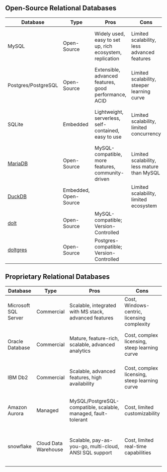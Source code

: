 ## Open-Source Relational Databases

| Database                                          | Type                  | Pros                                                     | Cons                                        | Use Cases                                             | NuGet                                              |
| ------------------------------------------------- | --------------------- | -------------------------------------------------------- | ------------------------------------------- | ----------------------------------------------------- | -------------------------------------------------- |
| MySQL                                             | Open-Source           | Widely used, easy to set up, rich ecosystem, replication | Limited scalability, less advanced features | Web applications, small to medium-sized projects      |                                                    |
| Postgres/PostgreSQL                               | Open-Source           | Extensible, advanced features, good performance, ACID    | Limited scalability, steeper learning curve | Web applications, analytics, GIS                      |                                                    |
| SQLite                                            | Embedded              | Lightweight, serverless, self-contained, easy to use     | Limited scalability, limited concurrency    | Mobile applications, embedded systems, small projects | *use MySQL Connector*                              |
| [MariaDB](https://mariadb.org/)                   | Open-Source           | MySQL-compatible, more features, community-driven        | Limited scalability, less mature than MySQL | Web applications, small to medium-sized projects      | [DuckDB*](https://www.nuget.org/packages?q=duckdb) |
| [DuckDB](https://duckdb.org/)                     | Embedded, Open-Source |                                                          | Limited scalability, limited ecosystem      | Small Projects, Various data imports                  |                                                    |
| [dolt](https://github.com/dolthub/dolt)           | Open-Source           | MySQL-compatible; Version-Controlled                     |                                             |                                                       |                                                    |
| [doltgres](https://github.com/dolthub/doltgresql) | Open-Source           | Postgres-compatible; Version-Controlled                  |                                             |                                                       |                                                    |
## Proprietary Relational Databases

| Database                      | Type                  | Pros                                                           | Cons                                          | Use Cases                                              |
| ----------------------------- | --------------------- | -------------------------------------------------------------- | --------------------------------------------- | ------------------------------------------------------ |
| Microsoft SQL Server          | Commercial            | Scalable, integrated with MS stack, advanced features          | Cost, Windows-centric, licensing complexity   | Enterprise applications, MS stack integration          |
| Oracle Database               | Commercial            | Mature, feature-rich, scalable, advanced analytics             | Cost, complex licensing, steep learning curve | Large-scale applications, ERP, CRM, financial systems  |
| IBM Db2                       | Commercial            | Scalable, advanced features, high availability                 | Cost, complex licensing, steep learning curve | Enterprise applications, data warehousing, analytics   |
| Amazon Aurora                 | Managed               | MySQL/PostgreSQL-compatible, scalable, managed, fault-tolerant | Cost, limited customizability                 | Cloud applications, data warehousing, analytics        |
| snowflake                     | Cloud Data Warehouse  | Scalable, pay-as-you-go, multi-cloud, ANSI SQL support         | Cost, limited real-time capabilities          | Data warehousing, big data analytics, data integration |

